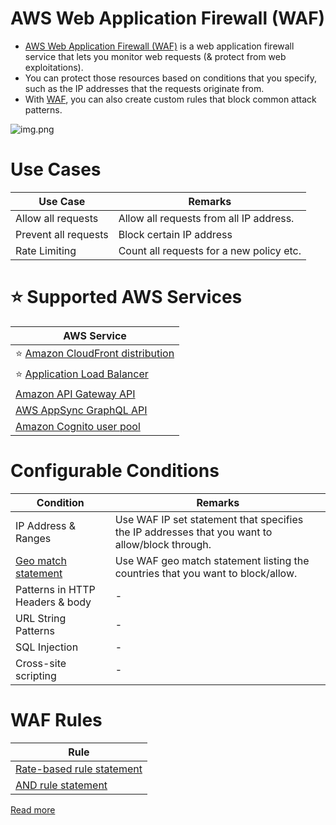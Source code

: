 # AWS Web Application Firewall (WAF)
- [AWS Web Application Firewall (WAF)](https://aws.amazon.com/waf/) is a web application firewall service that lets you monitor web requests (& protect from web exploitations). 
- You can protect those resources based on conditions that you specify, such as the IP addresses that the requests originate from.
- With [WAF](https://aws.amazon.com/waf/), you can also create custom rules that block common attack patterns.

![img.png](https://d1.awsstatic.com/Product-Page-Diagram_AWS-Web-Application-Firewall%402x.5f24d1b519ed1a88b7278c5d4cf7e4eeaf9b75cf.png)

# Use Cases

| Use Case             | Remarks                                  |
|----------------------|------------------------------------------|
| Allow all requests   | Allow all requests from all IP address.  |
| Prevent all requests | Block certain IP address                 |
| Rate Limiting        | Count all requests for a new policy etc. |

# :star: Supported AWS Services

| AWS Service                                                                                                                    |
|--------------------------------------------------------------------------------------------------------------------------------|
| :star: [Amazon CloudFront distribution](../../1_NetworkingAndContentDelivery/1_EdgeNetworking/AmazonCloudFront.md)             |
| :star: [Application Load Balancer](../../1_NetworkingAndContentDelivery/2_ApplicationNetworking/ElasticLoadBalancer/Readme.md) |
| [Amazon API Gateway API](../../1_NetworkingAndContentDelivery/2_ApplicationNetworking/AmazonAPIGateway/Readme.md)              |
| [AWS AppSync GraphQL API](../../1_NetworkingAndContentDelivery/2_ApplicationNetworking/AWSAppSync.md)                          |
| [Amazon Cognito user pool](../../2a_IdentityServices/AWSDirectoryServices/AmazonCognito.md)                                    |

# Configurable Conditions

| Condition                                                                                                        | Remarks                                                                                        |
|------------------------------------------------------------------------------------------------------------------|------------------------------------------------------------------------------------------------|
| IP Address & Ranges                                                                                              | Use WAF IP set statement that specifies the IP addresses that you want to allow/block through. |
| [Geo match statement](https://aws.amazon.com/about-aws/whats-new/2017/10/aws-waf-now-supports-geographic-match/) | Use WAF geo match statement listing the countries that you want to block/allow.                |
| Patterns in HTTP Headers & body                                                                                  | -                                                                                              |
| URL String Patterns                                                                                              | -                                                                                              |
| SQL Injection                                                                                                    | -                                                                                              |
| Cross-site scripting                                                                                             | -                                                                                              |

# WAF Rules

| Rule                                                                                                                       |
|----------------------------------------------------------------------------------------------------------------------------|
| [Rate-based rule statement](https://docs.aws.amazon.com/waf/latest/developerguide/waf-rule-statement-type-rate-based.html) |
| [AND rule statement](https://docs.aws.amazon.com/waf/latest/developerguide/waf-rule-statement-type-and.html)               |

[Read more](https://docs.aws.amazon.com/waf/latest/developerguide/waf-rules.html)

